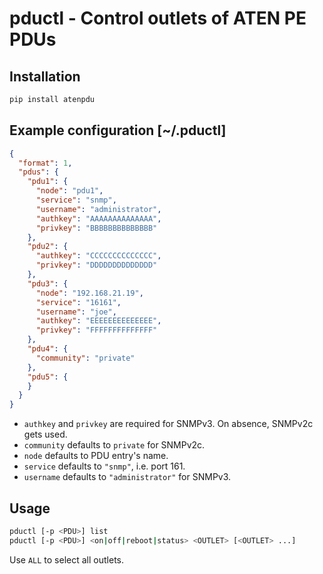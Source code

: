 # pductl - Control outlets of ATEN PE PDUs

## Installation

```sh
pip install atenpdu
```
 
## Example configuration [~/.pductl]
```json
{
  "format": 1,
  "pdus": {
    "pdu1": {
      "node": "pdu1",
      "service": "snmp",
      "username": "administrator",
      "authkey": "AAAAAAAAAAAAAA",
      "privkey": "BBBBBBBBBBBBBB"
    },
    "pdu2": {
      "authkey": "CCCCCCCCCCCCCC",
      "privkey": "DDDDDDDDDDDDDD"
    },
    "pdu3": {
      "node": "192.168.21.19",
      "service": "16161",
      "username": "joe",
      "authkey": "EEEEEEEEEEEEEE",
      "privkey": "FFFFFFFFFFFFFF"
    },
    "pdu4": {
      "community": "private"
    },
    "pdu5": {
    }
  }
}
```

* `authkey` and `privkey` are required for SNMPv3. On absence, SNMPv2c gets used.
* `community` defaults to `private` for SNMPv2c.
* `node` defaults to PDU entry's name.
* `service` defaults to `"snmp"`, i.e. port 161.
* `username` defaults to `"administrator"` for SNMPv3.

## Usage

```sh
pductl [-p <PDU>] list
pductl [-p <PDU>] <on|off|reboot|status> <OUTLET> [<OUTLET> ...]
```

Use `ALL` to select all outlets.

